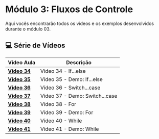 # Módulo 3: Fluxos de Controle

Aqui vocês encontrarão todos os vídeos e os exemplos desenvolvidos durante o módulo 03.

## 💻 Série de Vídeos

| Vídeo Aula                                   | Descrição                      |
| -------------------------------------------- | ------------------------------ |
| **[Vídeo 34](https://youtu.be/sU9miGUUJrI)** | Vídeo 34 - If...else           |
| **[Vídeo 35](https://youtu.be/_KkjHVo4x_M)** | Vídeo 35 - Demo: If...else     |
| **[Vídeo 36](https://youtu.be/-rUHKfnbq7g)** | Vídeo 36 - Switch...case       |
| **[Vídeo 37](https://youtu.be/kaKlKebVqco)** | Vídeo 37 - Demo: Switch...case |
| **[Vídeo 38]()**                             | Vídeo 38 - For                 |
| **[Vídeo 39]()**                             | Vídeo 39 - Demo: For           |
| **[Vídeo 40]()**                             | Vídeo 40 - While               |
| **[Vídeo 41]()**                             | Vídeo 41 - Demo: While         |
